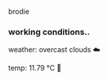 brodie

<!--weather_start-->
### working conditions..

weather: overcast clouds ☁️

temp: 11.79 °C 👕

<!--weather_end-->
